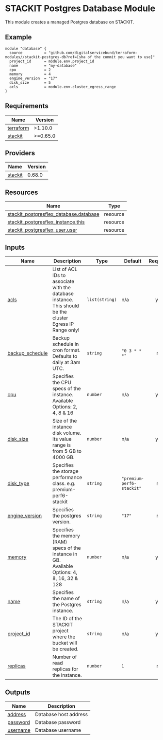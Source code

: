 # STACKIT Postgres Database Module

This module creates a managed Postgres database on STACKIT.

## Example

```hcl
module "database" {
  source          = "github.com/digitalservicebund/terraform-modules//stackit-postgres-db?ref=[sha of the commit you want to use]"
  project_id      = module.env.project_id
  name            = "my-database"
  cpu             = 2
  memory          = 4
  engine_version  = "17"
  disk_size       = 5
  acls            = module.env.cluster_egress_range
}
```

<!-- BEGIN_TF_DOCS -->
## Requirements

| Name | Version |
|------|---------|
| <a name="requirement_terraform"></a> [terraform](#requirement\_terraform) | >1.10.0 |
| <a name="requirement_stackit"></a> [stackit](#requirement\_stackit) | >=0.65.0 |

## Providers

| Name | Version |
|------|---------|
| <a name="provider_stackit"></a> [stackit](#provider\_stackit) | 0.68.0 |

## Resources

| Name | Type |
|------|------|
| [stackit_postgresflex_database.database](https://registry.terraform.io/providers/stackitcloud/stackit/latest/docs/resources/postgresflex_database) | resource |
| [stackit_postgresflex_instance.this](https://registry.terraform.io/providers/stackitcloud/stackit/latest/docs/resources/postgresflex_instance) | resource |
| [stackit_postgresflex_user.user](https://registry.terraform.io/providers/stackitcloud/stackit/latest/docs/resources/postgresflex_user) | resource |

## Inputs

| Name | Description | Type | Default | Required |
|------|-------------|------|---------|:--------:|
| <a name="input_acls"></a> [acls](#input\_acls) | List of ACL IDs to associate with the database instance. This should be the cluster Egress IP Range only! | `list(string)` | n/a | yes |
| <a name="input_backup_schedule"></a> [backup\_schedule](#input\_backup\_schedule) | Backup schedule in cron format. Defaults to daily at 3am UTC. | `string` | `"0 3 * * *"` | no |
| <a name="input_cpu"></a> [cpu](#input\_cpu) | Specifies the CPU specs of the instance. Available Options: 2, 4, 8 & 16 | `number` | n/a | yes |
| <a name="input_disk_size"></a> [disk\_size](#input\_disk\_size) | Size of the instance disk volume. Its value range is from 5 GB to 4000 GB. | `number` | n/a | yes |
| <a name="input_disk_type"></a> [disk\_type](#input\_disk\_type) | Specifies the storage performance class. e.g. premium-perf6-stackit | `string` | `"premium-perf6-stackit"` | no |
| <a name="input_engine_version"></a> [engine\_version](#input\_engine\_version) | Specifies the postgres version. | `string` | `"17"` | no |
| <a name="input_memory"></a> [memory](#input\_memory) | Specifies the memory (RAM) specs of the instance in GB. Available Options: 4, 8, 16, 32 & 128 | `number` | n/a | yes |
| <a name="input_name"></a> [name](#input\_name) | Specifies the name of the Postgres instance. | `string` | n/a | yes |
| <a name="input_project_id"></a> [project\_id](#input\_project\_id) | The ID of the STACKIT project where the bucket will be created. | `string` | n/a | yes |
| <a name="input_replicas"></a> [replicas](#input\_replicas) | Number of read replicas for the instance. | `number` | `1` | no |

## Outputs

| Name | Description |
|------|-------------|
| <a name="output_address"></a> [address](#output\_address) | Database host address |
| <a name="output_password"></a> [password](#output\_password) | Database password |
| <a name="output_username"></a> [username](#output\_username) | Database username |
<!-- END_TF_DOCS -->
